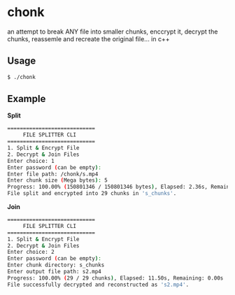 # chonk

an attempt to break ANY file into smaller chunks, enccrypt it, decrypt the chunks, reassemle and recreate the original file... in c++

## Usage

```bash
$ ./chonk
```

## Example

**Split**

```bash
============================
     FILE SPLITTER CLI
============================
1. Split & Encrypt File
2. Decrypt & Join Files
Enter choice: 1
Enter password (can be empty):
Enter file path: /chonk/s.mp4
Enter chunk size (Mega bytes): 5
Progress: 100.00% (150801346 / 150801346 bytes), Elapsed: 2.36s, Remaining: 0.00s
File split and encrypted into 29 chunks in 's_chunks'.
```

**Join**

```bash
============================
     FILE SPLITTER CLI
============================
1. Split & Encrypt File
2. Decrypt & Join Files
Enter choice: 2
Enter password (can be empty):
Enter chunk directory: s_chunks
Enter output file path: s2.mp4
Progress: 100.00% (29 / 29 chunks), Elapsed: 11.50s, Remaining: 0.00s
File successfully decrypted and reconstructed as 's2.mp4'.
```
